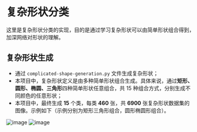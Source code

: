 # 复杂形状分类
这里是复杂形状分类的实现，目的是通过学习复杂形状可以由简单形状组合得到，加深网络对形状的理解。

## 复杂形状生成
- 通过 `complicated-shape-generation.py` 文件生成复杂形状；
- 本项目中，复杂形状定义是由多种简单形状组合生成。具体来说，通过**矩形、圆形、椭圆、三角形**四种简单形状任意组合，共 15 种组合方式，分别生成不同颜色的任意形状；
- 本项目中，最终生成 **15** 个类，每类 **460** 张，共 **6900** 张复杂形状数据集的图像。示例如下（示例分别为矩形三角形组合，圆形椭圆形组合）。

![image](https://user-images.githubusercontent.com/59753705/157893057-3fe40c25-7640-48cf-901b-5db6c07ddb6d.png)
![image](https://user-images.githubusercontent.com/59753705/157893309-77dc9482-2838-4d6a-898e-5b79ab02628e.png)
